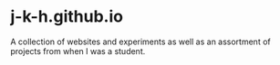 # j-k-h.github.io
A collection of websites and experiments as well as an assortment of projects from when I was a student.
